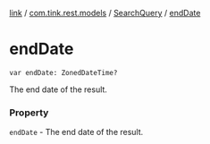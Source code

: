 [link](../../index.md) / [com.tink.rest.models](../index.md) / [SearchQuery](index.md) / [endDate](./end-date.md)

# endDate

`var endDate: ZonedDateTime?`

The end date of the result.

### Property

`endDate` - The end date of the result.